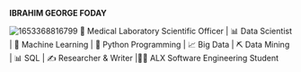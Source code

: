 **IBRAHIM GEORGE FODAY**

![1653368816799](https://github.com/ibrahimgeorgefoday/ibrahimgeorgefoday/assets/122330387/7d1f3f6a-ffbe-4e07-b9f5-2298f04b4e46)
🔬 Medical Laboratory Scientific Officer | 📊 Data Scientist | 🤖 Machine Learning | 🐍 Python Programming | 📈 Big Data | ⛏️ Data Mining | 📊 SQL | ✍️ Researcher & Writer |👨‍💻 ALX Software Engineering Student
